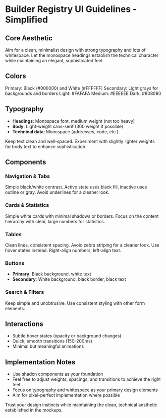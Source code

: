 # Builder Registry UI Guidelines - Simplified

## Core Aesthetic

Aim for a clean, minimalist design with strong typography and lots of whitespace. Let the monospace headings establish the technical character while maintaining an elegant, sophisticated feel.

## Colors

Primary: Black (#000000) and White (#FFFFFF)
Secondary: Light grays for backgrounds and borders
Light: #FAFAFA
Medium: #EEEEEE
Dark: #808080

## Typography

- **Headings**: Monospace font, medium weight (not too heavy)
- **Body**: Light-weight sans-serif (300 weight if possible)
- **Technical data**: Monospace (addresses, code, etc.)

Keep text clean and well-spaced. Experiment with slightly lighter weights for body text to enhance sophistication.

## Components

### Navigation & Tabs

Simple black/white contrast. Active state uses black fill, inactive uses outline or gray. Avoid underlines for a cleaner look.

### Cards & Statistics

Simple white cards with minimal shadows or borders. Focus on the content hierarchy with clear, large numbers for statistics.

### Tables

Clean lines, consistent spacing. Avoid zebra striping for a cleaner look. Use hover states instead. Right-align numbers, left-align text.

### Buttons

- **Primary**: Black background, white text
- **Secondary**: White background, black border, black text

### Search & Filters

Keep simple and unobtrusive. Use consistent styling with other form elements.

## Interactions

- Subtle hover states (opacity or background changes)
- Quick, smooth transitions (150-200ms)
- Minimal but meaningful animations

## Implementation Notes

- Use shadcn components as your foundation
- Feel free to adjust weights, spacings, and transitions to achieve the right feel
- Focus on typography and whitespace as your primary design elements
- Aim for pixel-perfect implementation where possible

Trust your design instincts while maintaining the clean, technical aesthetic established in the mockups.
